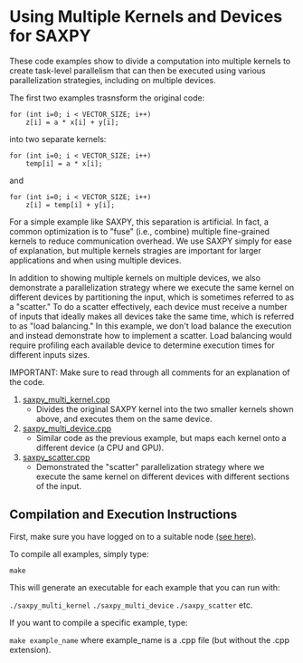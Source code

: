 # Using Multiple Kernels and Devices for SAXPY

These code examples show to divide a computation into multiple kernels to create task-level parallelism that can then be executed using various parallelization strategies, including on multiple devices.

The first two examples trasnsform the original code:

    for (int i=0; i < VECTOR_SIZE; i++)
        z[i] = a * x[i] + y[i];
        
into two separate kernels:

    for (int i=0; i < VECTOR_SIZE; i++)
        temp[i] = a * x[i];
        
and

    for (int i=0; i < VECTOR_SIZE; i++)
        z[i] = temp[i] + y[i];

For a simple example like SAXPY, this separation is artificial. In fact, a common optimization is to "fuse" (i.e., combine) multiple fine-grained kernels to reduce communication overhead.
We use SAXPY simply for ease of explanation, but multiple kernels stragies are important for larger applications and when using multiple devices.

In addition to showing multiple kernels on multiple devices, we also demonstrate a parallelization strategy where we execute the same kernel on different devices by partitioning the input,
which is sometimes referred to as a "scatter." To do a scatter effectively, each device must receive a number of inputs that ideally makes all devices take the same time, which is referred to
as "load balancing." In this example, we don't load balance the execution and instead demonstrate how to implement a scatter. Load balancing would require profiling each available device
to determine execution times for different inputs sizes.

IMPORTANT: Make sure to read through all comments for an explanation of the code.

1. [saxpy_multi_kernel.cpp](saxpy_multi_kernel.cpp) 
    - Divides the original SAXPY kernel into the two smaller kernels shown above, and executes them on the same device.
1.  [saxpy_multi_device.cpp](saxpy_multi_device.cpp)
    - Similar code as the previous example, but maps each kernel onto a different device (a CPU and GPU).    
1. [saxpy_scatter.cpp](saxpy_scatter.cpp)
    - Demonstrated the "scatter" parallelization strategy where we execute the same kernel on different devices with different sections of the input.
    
## Compilation and Execution Instructions

First, make sure you have logged on to a suitable node [(see here)](../../../SYCL#devcloud-usage-instructions).

To compile all examples, simply type:

`make`

This will generate an executable for each example that you can run with:

`./saxpy_multi_kernel`
`./saxpy_multi_device`
`./saxpy_scatter`
etc.

If you want to compile a specific example, type:

`make example_name` where example_name is a .cpp file (but without the .cpp extension).
